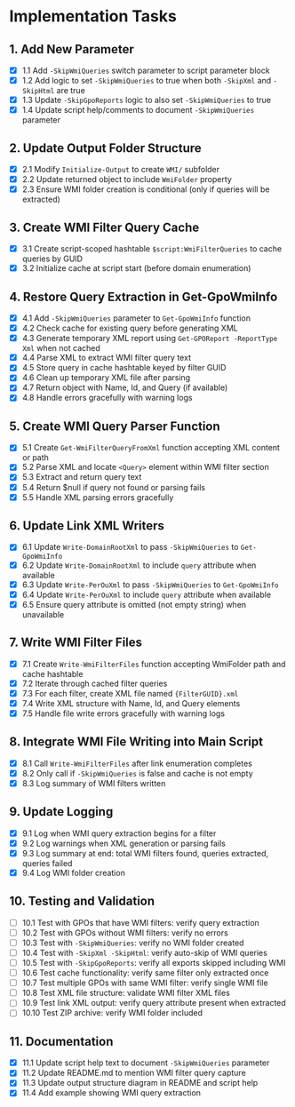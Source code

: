 # Implementation Tasks

## 1. Add New Parameter

- [x] 1.1 Add `-SkipWmiQueries` switch parameter to script parameter block
- [x] 1.2 Add logic to set `-SkipWmiQueries` to true when both `-SkipXml` and `-SkipHtml` are true
- [x] 1.3 Update `-SkipGpoReports` logic to also set `-SkipWmiQueries` to true
- [x] 1.4 Update script help/comments to document `-SkipWmiQueries` parameter

## 2. Update Output Folder Structure

- [x] 2.1 Modify `Initialize-Output` to create `WMI/` subfolder
- [x] 2.2 Update returned object to include `WmiFolder` property
- [x] 2.3 Ensure WMI folder creation is conditional (only if queries will be extracted)

## 3. Create WMI Filter Query Cache

- [x] 3.1 Create script-scoped hashtable `$script:WmiFilterQueries` to cache queries by GUID
- [x] 3.2 Initialize cache at script start (before domain enumeration)

## 4. Restore Query Extraction in Get-GpoWmiInfo

- [x] 4.1 Add `-SkipWmiQueries` parameter to `Get-GpoWmiInfo` function
- [x] 4.2 Check cache for existing query before generating XML
- [x] 4.3 Generate temporary XML report using `Get-GPOReport -ReportType Xml` when not cached
- [x] 4.4 Parse XML to extract WMI filter query text
- [x] 4.5 Store query in cache hashtable keyed by filter GUID
- [x] 4.6 Clean up temporary XML file after parsing
- [x] 4.7 Return object with Name, Id, and Query (if available)
- [x] 4.8 Handle errors gracefully with warning logs

## 5. Create WMI Query Parser Function

- [x] 5.1 Create `Get-WmiFilterQueryFromXml` function accepting XML content or path
- [x] 5.2 Parse XML and locate `<Query>` element within WMI filter section
- [x] 5.3 Extract and return query text
- [x] 5.4 Return $null if query not found or parsing fails
- [x] 5.5 Handle XML parsing errors gracefully

## 6. Update Link XML Writers

- [x] 6.1 Update `Write-DomainRootXml` to pass `-SkipWmiQueries` to `Get-GpoWmiInfo`
- [x] 6.2 Update `Write-DomainRootXml` to include `query` attribute when available
- [x] 6.3 Update `Write-PerOuXml` to pass `-SkipWmiQueries` to `Get-GpoWmiInfo`
- [x] 6.4 Update `Write-PerOuXml` to include `query` attribute when available
- [x] 6.5 Ensure query attribute is omitted (not empty string) when unavailable

## 7. Write WMI Filter Files

- [x] 7.1 Create `Write-WmiFilterFiles` function accepting WmiFolder path and cache hashtable
- [x] 7.2 Iterate through cached filter queries
- [x] 7.3 For each filter, create XML file named `{FilterGUID}.xml`
- [x] 7.4 Write XML structure with Name, Id, and Query elements
- [x] 7.5 Handle file write errors gracefully with warning logs

## 8. Integrate WMI File Writing into Main Script

- [x] 8.1 Call `Write-WmiFilterFiles` after link enumeration completes
- [x] 8.2 Only call if `-SkipWmiQueries` is false and cache is not empty
- [x] 8.3 Log summary of WMI filters written

## 9. Update Logging

- [x] 9.1 Log when WMI query extraction begins for a filter
- [x] 9.2 Log warnings when XML generation or parsing fails
- [x] 9.3 Log summary at end: total WMI filters found, queries extracted, queries failed
- [x] 9.4 Log WMI folder creation

## 10. Testing and Validation

- [ ] 10.1 Test with GPOs that have WMI filters: verify query extraction
- [ ] 10.2 Test with GPOs without WMI filters: verify no errors
- [ ] 10.3 Test with `-SkipWmiQueries`: verify no WMI folder created
- [ ] 10.4 Test with `-SkipXml -SkipHtml`: verify auto-skip of WMI queries
- [ ] 10.5 Test with `-SkipGpoReports`: verify all exports skipped including WMI
- [ ] 10.6 Test cache functionality: verify same filter only extracted once
- [ ] 10.7 Test multiple GPOs with same WMI filter: verify single WMI file
- [ ] 10.8 Test XML file structure: validate WMI filter XML files
- [ ] 10.9 Test link XML output: verify query attribute present when extracted
- [ ] 10.10 Test ZIP archive: verify WMI folder included

## 11. Documentation

- [x] 11.1 Update script help text to document `-SkipWmiQueries` parameter
- [x] 11.2 Update README.md to mention WMI filter query capture
- [x] 11.3 Update output structure diagram in README and script help
- [x] 11.4 Add example showing WMI query extraction

